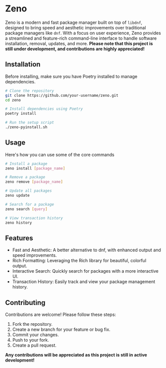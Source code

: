 # Zeno

Zeno is a modern and fast package manager built on top of `libdnf`, designed to bring speed and aesthetic improvements over traditional package managers like `dnf`. With a focus on user experience, Zeno provides a streamlined and feature-rich command-line interface to handle software installation, removal, updates, and more. **Please note that this project is still under development, and contributions are highly appreciated!**

## Installation

Before installing, make sure you have Poetry installed to manage dependencies.

```bash
# Clone the repository
git clone https://github.com/your-username/zeno.git
cd zeno

# Install dependencies using Poetry
poetry install

# Run the setup script
./zeno-pyinstall.sh
```

## Usage

Here's how you can use some of the core commands

```bash
# Install a package
zeno install [package_name]

# Remove a package
zeno remove [package_name]

# Update all packages
zeno update

# Search for a package
zeno search [query]

# View transaction history
zeno history
```

## Features

-   Fast and Aesthetic: A better alternative to dnf, with enhanced output and speed improvements.
-   Rich Formatting: Leveraging the Rich library for beautiful, colorful output.
-   Interactive Search: Quickly search for packages with a more interactive UI.
-   Transaction History: Easily track and view your package management history.

## Contributing

Contributions are welcome! Please follow these steps:

1.  Fork the repository.
2.  Create a new branch for your feature or bug fix.
3.  Commit your changes.
4.  Push to your fork.
5.  Create a pull request.

**Any contributions will be appreciated as this project is still in active development!**
